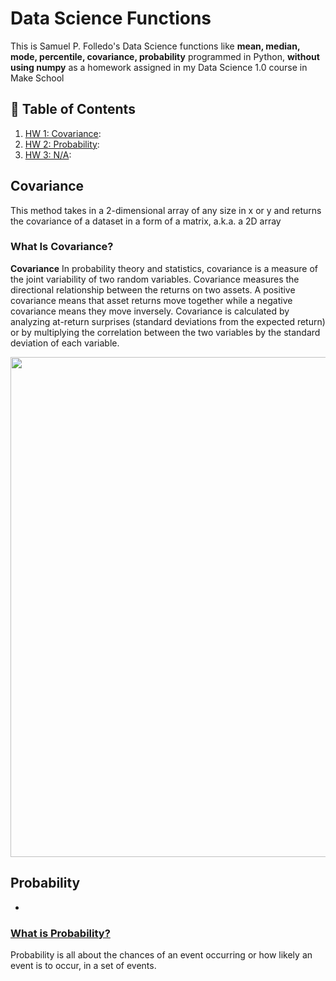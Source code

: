 # Data Science Functions
This is Samuel P. Folledo's Data Science functions like __mean, median, mode, percentile, covariance, probability__ programmed in Python, __without using numpy__ as a homework assigned in my Data Science 1.0 course in Make School

## 📖 Table of Contents
1. [HW 1: Covariance](#covariance):
2. [HW 2: Probability](#probability):
3. [HW 3: N/A](#):

<a name="covariance"></a>
## Covariance 
This method takes in a 2-dimensional array of any size in x or y and returns the covariance of a dataset in a form of a matrix, a.k.a. a 2D array

### What Is Covariance?
__Covariance__ In probability theory and statistics, covariance is a measure of the joint variability of two random variables. Covariance measures the directional relationship between the returns on two assets. A positive covariance means that asset returns move together while a negative covariance means they move inversely. Covariance is calculated by analyzing at-return surprises (standard deviations from the expected return) or by multiplying the correlation between the two variables by the standard deviation of each variable.

<img src="https://github.com/SamuelFolledo/Math-Functions/blob/master/screenshots/covariance.png" width="800" height="800">

## Probability
- 

<a name="probability"></a>
### [What is Probability?](https://github.com/Make-School-Courses/QL-1.1/blob/master/Notebooks/Probability.ipynb)
Probability is all about the chances of an event occurring or how likely an event is to occur, in a set of events.

